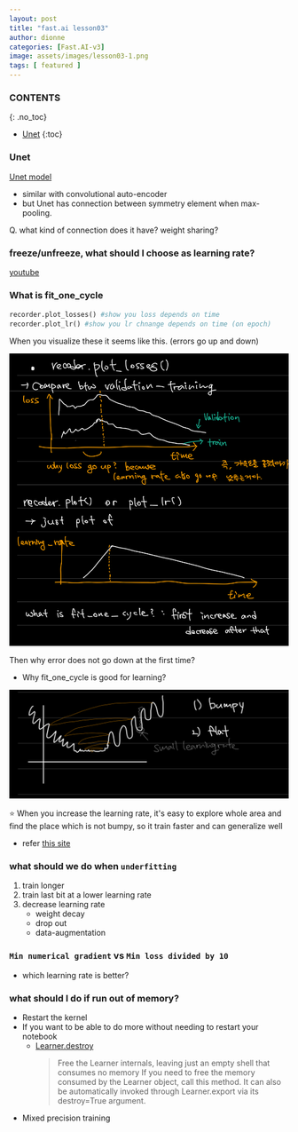 ```yaml
---
layout: post
title: "fast.ai lesson03"
author: dionne
categories: [Fast.AI-v3]
image: assets/images/lesson03-1.png
tags: [ featured ]
---
```


### CONTENTS
{: .no_toc}

- [Unet](unet)
{:toc}


### Unet

[Unet model](https://lmb.informatik.uni-freiburg.de/people/ronneber/u-net/)
- similar with convolutional auto-encoder
- but Unet has connection between symmetry element when max-pooling.

Q. what kind of connection does it have? weight sharing?

### freeze/unfreeze, what should I choose as learning rate?

[youtube](https://youtu.be/PW2HKkzdkKY?t=2964)

### What is fit_one_cycle

~~~python
recorder.plot_losses() #show you loss depends on time
recorder.plot_lr() #show you lr chnange depends on time (on epoch)
~~~

When you visualize these it seems like this. (errors go up and down)

![](/assets/images/one_cycle_structure.jpeg)

Then why error does not go down at the first time?

- Why fit_one_cycle is good for learning?

![](/assets/images/one_cycle_fit_process.jpeg)

⭐️ When you increase the learning rate, it's easy to explore whole area and find the place which is not bumpy, so it train faster and can generalize well

* refer [this site](https://nbviewer.jupyter.org/gist/joshfp/85d96f07aaa5f4d2c9eb47956ccdcc88/lesson2-sgd-in-action.ipynb#)

### what should we do when `underfitting`

1) train longer
2) train last bit at a lower learning rate
3) decrease learning rate
    - weight decay
    - drop out
    - data-augmentation

###  `Min numerical gradient` vs `Min loss divided by 10`

- which learning rate is better?

### what should I do if run out of memory?

- Restart the kernel
- If you want to be able to do more without needing to restart your notebook
    * [Learner.destroy](https://docs.fast.ai/basic_train.html#Learner.destroy)
        > Free the Learner internals, leaving just an empty shell that consumes no memory
        > If you need to free the memory consumed by the Learner object, call this method.
        > It can also be automatically invoked through Learner.export via its destroy=True argument.
- Mixed precision training